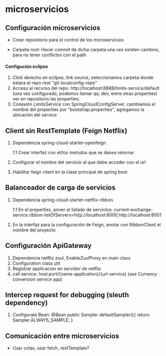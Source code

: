 # microservicios

## Configuración microservicios

- Crear repositorio para el control de los microservicios

- Carpeta root: Hacer commit de dicha carpeta una vez existen cambios, para no tener conflictos con el path
#### Configución eclipse
1. Click derecho en eclipse, link source, seleccionamos carpeta donde estara el repo root "git-localconfig-repo"
2. Acceso al recurso del repo: http://localhost:8888/limits-service/default (una vez configurado, podemos llamar qa, dev, entre otras properties) ver en repositorio las properties. 
3. Conexión LimitsService con SpringCloudConfigServer, cambiamos el nombre del properties por "bootstrap.properties", agregamos la ubicación del service

## Client sin RestTemplate (Feign Netflix)
1. Dependencia spring-cloud-starter-openfeign

    1.1 Crear interfaz con el/los metodos que se desea retornar
2. Configurar el nombre del servicio al que debe acceder con el url
3. Habilitar feign client en la clase principal de spring boot

## Balanceador de carga de servicios
1. Dependencia spring-cloud-starter-netflix-ribbon

    1.1 En el properties, poner el listado de servicios: current-exchange-service.ribbon-listOfServers=http://localhost:8000,http://localhost:8001 
2. En la interfaz para la configuración de Feign, anotar con RibbonClient el nombre del proyecto

## Configuración ApiGateway
1. Dependencia netfliz zuul, EnableZuulProxy en main class
2. Configuration class util
4. Registrar applicacion en servidor de netflix
3. call service: host:port/{name-application}/{url-service} (see Currency conversion service app)

## Intercep request for debugging (sleuth dependency)
1. Configurate Bean:
@Bean
 	public Sampler defaultSampler(){
   		return Sampler.ALWAYS_SAMPLE;
   	}
	
## Comunicación entre microservicios
- Usar colas, usar fetch, restTemplate? 
